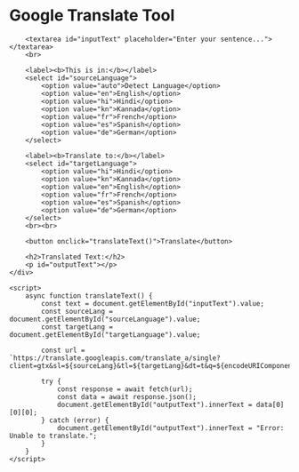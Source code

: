 <!DOCTYPE html>
<html lang="en">
<head>
    <title>Google Translate Tool</title>
    
</head>
<body>
    <div class="container">
        <h1>Google Translate Tool</h1>
        
        <textarea id="inputText" placeholder="Enter your sentence..."></textarea>
        <br>
        
        <label><b>This is in:</b></label>
        <select id="sourceLanguage">
            <option value="auto">Detect Language</option>
            <option value="en">English</option>
            <option value="hi">Hindi</option>
            <option value="kn">Kannada</option>
            <option value="fr">French</option>
            <option value="es">Spanish</option>
            <option value="de">German</option>
        </select>

        <label><b>Translate to:</b></label>
        <select id="targetLanguage">
            <option value="hi">Hindi</option>
            <option value="kn">Kannada</option>
            <option value="en">English</option>
            <option value="fr">French</option>
            <option value="es">Spanish</option>
            <option value="de">German</option>
        </select>
        <br><br>
        
        <button onclick="translateText()">Translate</button>
        
        <h2>Translated Text:</h2>
        <p id="outputText"></p>
    </div>
    
    <script>
        async function translateText() {
            const text = document.getElementById("inputText").value;
            const sourceLang = document.getElementById("sourceLanguage").value;
            const targetLang = document.getElementById("targetLanguage").value;
            
            const url = `https://translate.googleapis.com/translate_a/single?client=gtx&sl=${sourceLang}&tl=${targetLang}&dt=t&q=${encodeURIComponent(text)}`;
            
            try {
                const response = await fetch(url);
                const data = await response.json();
                document.getElementById("outputText").innerText = data[0][0][0];
            } catch (error) {
                document.getElementById("outputText").innerText = "Error: Unable to translate.";
            }
        }
    </script>
</body>
</html>




